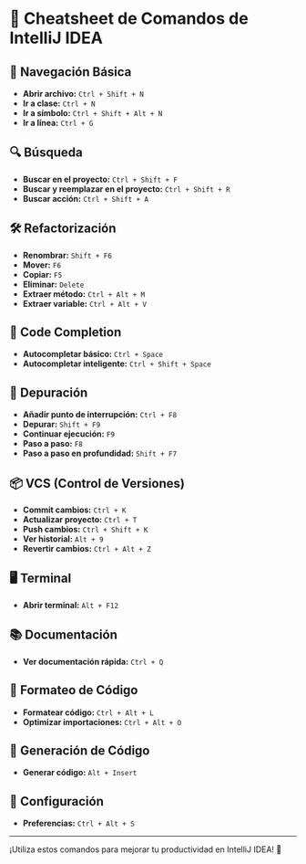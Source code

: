 # 📝 Cheatsheet de Comandos de IntelliJ IDEA

## 🚀 Navegación Básica
- **Abrir archivo:** `Ctrl + Shift + N`
- **Ir a clase:** `Ctrl + N`
- **Ir a símbolo:** `Ctrl + Shift + Alt + N`
- **Ir a línea:** `Ctrl + G`

## 🔍 Búsqueda
- **Buscar en el proyecto:** `Ctrl + Shift + F`
- **Buscar y reemplazar en el proyecto:** `Ctrl + Shift + R`
- **Buscar acción:** `Ctrl + Shift + A`

## 🛠️ Refactorización
- **Renombrar:** `Shift + F6`
- **Mover:** `F6`
- **Copiar:** `F5`
- **Eliminar:** `Delete`
- **Extraer método:** `Ctrl + Alt + M`
- **Extraer variable:** `Ctrl + Alt + V`

## 🧩 Code Completion
- **Autocompletar básico:** `Ctrl + Space`
- **Autocompletar inteligente:** `Ctrl + Shift + Space`

## 🐞 Depuración
- **Añadir punto de interrupción:** `Ctrl + F8`
- **Depurar:** `Shift + F9`
- **Continuar ejecución:** `F9`
- **Paso a paso:** `F8`
- **Paso a paso en profundidad:** `Shift + F7`

## 📦 VCS (Control de Versiones)
- **Commit cambios:** `Ctrl + K`
- **Actualizar proyecto:** `Ctrl + T`
- **Push cambios:** `Ctrl + Shift + K`
- **Ver historial:** `Alt + 9`
- **Revertir cambios:** `Ctrl + Alt + Z`

## 🖥️ Terminal
- **Abrir terminal:** `Alt + F12`

## 📚 Documentación
- **Ver documentación rápida:** `Ctrl + Q`

## 🎨 Formateo de Código
- **Formatear código:** `Ctrl + Alt + L`
- **Optimizar importaciones:** `Ctrl + Alt + O`

## 🔄 Generación de Código
- **Generar código:** `Alt + Insert`

## 🔧 Configuración
- **Preferencias:** `Ctrl + Alt + S`

---

¡Utiliza estos comandos para mejorar tu productividad en IntelliJ IDEA! 🚀